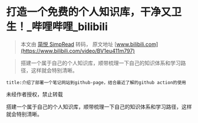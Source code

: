 # 打造一个免费的个人知识库，干净又卫生！_哔哩哔哩_bilibili
> 本文由 [简悦 SimpRead](http://ksria.com/simpread/) 转码， 原文地址 [www.bilibili.com](https://www.bilibili.com/video/BV1eu411m797)

> 搭建一个属于自己的个人知识库，顺带梳理一下自己的知识体系和学习路径，这样就会特别清晰。

```ad-note
title:介绍了部署一个笔记网站到github-page，结合最近了解的github action的使用
```


未经作者授权，禁止转载

搭建一个属于自己的个人知识库，顺带梳理一下自己的知识体系和学习路径，这样就会特别清晰。